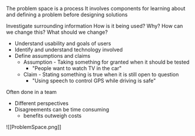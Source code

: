 The problem space is a process
It involves components for learning about and defining a problem before designing solutions

Investigate surrounding information
How is it being used? Why? How can we change this? What should we change?

- Understand usability and goals of users
- Identify and understand technology involved
- Define assumptions and claims
	- Assumption - Taking something for granted when it should be tested
		- "People want to watch TV in the car"
	- Claim - Stating something is true when it is still open to question
		- "Using speech to control GPS while driving is safe"

Often done in a team
- Different perspectives
- Disagreements can be time consuming
	- benefits outweigh costs

 
![[ProblemSpace.png]]